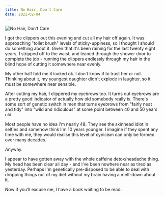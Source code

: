 ```yaml
---
title: No Hair, Don't Care
date: 2021-02-04
---
```


![No Hair, Don't Care](https://source.unsplash.com/0gkw_9fy0eQ/1600x900)

I got the clippers out this evening and cut all my hair off again. It was approaching "toilet brush" levels of sticky-uppiness, so I thought I should do something about it. Given that it's been raining for the last twenty eight years, I stripped off to the waist, and leaned through the shower door to complete the job - running the clippers endlessly through my hair in the blind hope of cutting it somewhere near evenly.

My other half told me it looked ok. I don't know if to trust her or not. Thinking about it, my youngest daughter didn't explode in laughter, so it must be somewhere near sensible.

After cutting my hair, I clippered my eyebrows too. It turns out eyebrows are a pretty good indicator of actually how old somebody really is. There's some sort of genetic switch in men that turns eyebrows from "fairly neat and tidy" into "wild and ridiculous" at some point between 40 and 50 years old.

Most people have no idea I'm nearly 48. They see the skinhead idiot in selfies and somehow think I'm 10 years younger. I imagine if they spent any time with me, they would realise this level of cynicism can only be formed over many decades.

Anyway.

I appear to have gotten away with the whole caffeine detox/headache thing. My head has been clear all day - and I've been nowhere near as tired as yesterday. Perhaps I'm genetically pre-disposed to be able to deal with dropping things out of my diet without my brain having a melt-down about it.

Now if you'll excuse me, I have a book waiting to be read.
